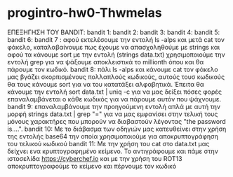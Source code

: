# progintro-hw0-Thwmelas

ΕΠΕΞΗΓΗΣΗ ΤΟΥ BANDIT:
bandit 1:
bandit 2:
bandit 3:
bandit 4:
bandit 5:
bandit 6:
bandit 7 : αφού εκτελέσουμε την εντολή ls -alps και μετά cat τον φάκελο, καταλαβαίνουμε πως έχουμε να απασχοληθούμε με strings και αφού τα κάνουμε sort με την εντολή (strings data.txt) χρησιμοποιούμε την εντολή grep για να ψάξουμε αποκλειστικά το millionth όπου και θα πάρουμε τον κωδικό.
bandit 8: πάλι ls -alps και κάνουμε cat τον φάκελο μας βγάζει σκορπισμένους πολλαπλούς κωδικούς, αυτούς τουσ κωδικούς θα τους κάνουμε sort για να του κατατάξει αλφαβητικά. Έπειτα θα κάνουμε την εντολή sort data.txt | uniq -c για να μας δείξει πόσες φορές επαναλαμβάνεται ο κάθε κωδικός για να πάρουμε αυτόν που ψάχνουμε.
bandit 9: επαναλαμβάνουμε την προηγούμενη εντολή απλά με αυτή την μορφή strings data.txt | grep "=" για να μας εμφανίσει στην τελική τους μόνους χαρακτήρες που μπορούν να διαβαστούν λέγοντας "the password is....".
bandit 10: Με το διάβασμα των οδηγιών μας κατευθείνει στην χρήση της εντολής base64 την οποία χρησιμοποιούμε για αποκρυπτογράφηση του τελικού κωδικού
bandit 11: Με την χρήση του cat στο data.txt μας δείχνει ενα κρυπτογραφημένο κείμενο. Το αντιγράφουμε και πάμε στην ιστοσελίδα https://cyberchef.io και με την χρήση του ROT13 αποκρυπτογραφούμε το κείμενο και πέρνουμε τον κωδικό
